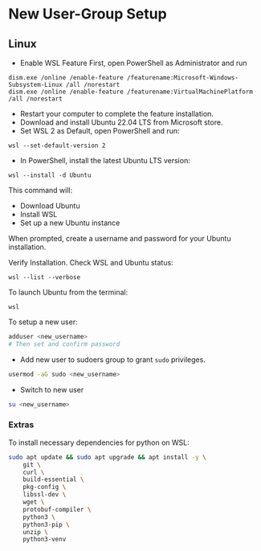 # New User-Group Setup

## Linux
- Enable WSL Feature
First, open PowerShell as Administrator and run
```shell
dism.exe /online /enable-feature /featurename:Microsoft-Windows-Subsystem-Linux /all /norestart
dism.exe /online /enable-feature /featurename:VirtualMachinePlatform /all /norestart
```
- Restart your computer to complete the feature installation.
- Download and install Ubuntu 22.04 LTS from Microsoft store.
- Set WSL 2 as Default, open PowerShell and run:
```shell
wsl --set-default-version 2
```
- In PowerShell, install the latest Ubuntu LTS version:
```shell
wsl --install -d Ubuntu
```

This command will:

- Download Ubuntu
- Install WSL
- Set up a new Ubuntu instance

When prompted, create a username and password for your Ubuntu installation.

Verify Installation. Check WSL and Ubuntu status:
```shell
wsl --list --verbose
```

To launch Ubuntu from the terminal:
```shell
wsl
```

To setup a new user:
```bash
adduser <new_username>
# Then set and confirm password
```
- Add new user to sudoers group to grant `sudo` privileges.
```bash
usermod -aG sudo <new_username>
```
- Switch to new user
```bash
su <new_username>
```

### Extras
To install necessary dependencies for python on WSL:
```bash
sudo apt update && sudo apt upgrade && apt install -y \
    git \
    curl \
    build-essential \
    pkg-config \
    libssl-dev \
    wget \
    protobuf-compiler \
    python3 \
    python3-pip \
    unzip \
    python3-venv
```